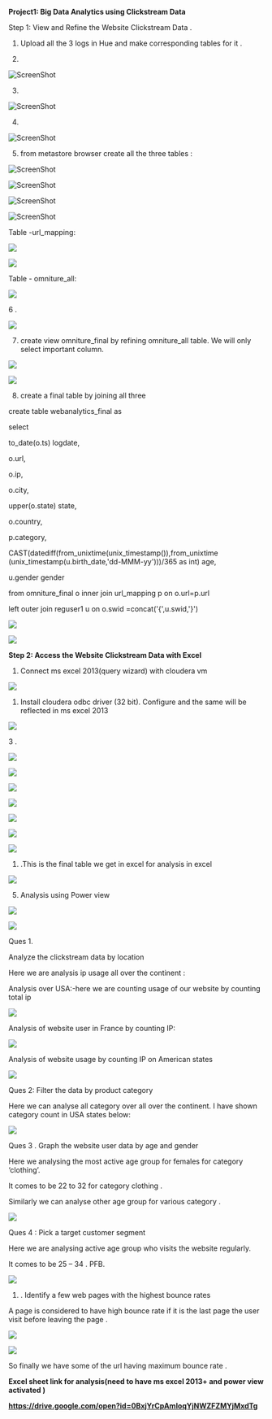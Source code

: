 **Project1: Big Data Analytics using Clickstream Data**

Step 1: View and Refine the Website Clickstream Data .

1.  Upload all the 3 logs in Hue and make corresponding tables for it .

2. 

![ScreenShot](https://raw.githubusercontent.com/rohan22sri/Hadoop/master/Big%20Data%20Analytics%20using%20Clickstream%20Data/media/image1.bmp)

3.

![ScreenShot](https://raw.githubusercontent.com/rohan22sri/Hadoop/master/Big%20Data%20Analytics%20using%20Clickstream%20Data/media/image2.png)

4.

![ScreenShot](https://raw.githubusercontent.com/rohan22sri/Hadoop/master/Big%20Data%20Analytics%20using%20Clickstream%20Data/media/image3.png)

5. from metastore browser create all the three tables :

![ScreenShot](https://raw.githubusercontent.com/rohan22sri/Hadoop/master/Big%20Data%20Analytics%20using%20Clickstream%20Data/media/image4.png)


![ScreenShot](https://raw.githubusercontent.com/rohan22sri/Hadoop/master/Big%20Data%20Analytics%20using%20Clickstream%20Data/media/image5.png)


![ScreenShot](https://raw.githubusercontent.com/rohan22sri/Hadoop/master/Big%20Data%20Analytics%20using%20Clickstream%20Data/media/image6.png)


![ScreenShot](https://raw.githubusercontent.com/rohan22sri/Hadoop/master/Big%20Data%20Analytics%20using%20Clickstream%20Data/media/image7.png)


Table -url\_mapping:

![](media/14ba72a63b3e2c6ff63972320e7ecf36.png)

![](media/feeea801dd610cc84fdd728d07d6e9a1.png)

Table - omniture\_all:

![](media/37f65a4186f4fd15a451b998d41e4794.png)

6 .

![](media/37f65a4186f4fd15a451b998d41e4794.png)

7. create view omniture\_final by refining omniture\_all table. We will only
select important column.

![](media/8a332bf2275482d13d85cac282afc599.png)

![](media/f6dde66e42d0667e5a470a266e7632c7.png)

8. create a final table by joining all three

create table webanalytics\_final as

select

to\_date(o.ts) logdate,

o.url,

o.ip,

o.city,

upper(o.state) state,

o.country,

p.category,

CAST(datediff(from\_unixtime(unix\_timestamp()),from\_unixtime
(unix\_timestamp(u.birth\_date,'dd-MMM-yy')))/365 as int) age,

u.gender gender

from omniture\_final o inner join url\_mapping p on o.url=p.url

left outer join reguser1 u on o.swid =concat('{',u.swid,'}')

![](media/69be54e572d58209d38c187e19adb809.png)

![](media/596708869cca2d573afaa5da16992db8.png)

**Step 2: Access the Website Clickstream Data with Excel**

1.  Connect ms excel 2013(query wizard) with cloudera vm

![](media/d542b9c1b4d1e7a79a42be31aa2bb143.png)

1.  Install cloudera odbc driver (32 bit). Configure and the same will be
    reflected in ms excel 2013

![](media/0c9b2ed8cd4f5186b838d2010cc26afe.png)

3 .

![](media/2d086aff1aadfc5f3ba997925af1c7d1.png)

![](media/a8cf15c1bc507bbf1b82354d407c0752.png)

![](media/a1800c8ff40dab1dac899b96ed095763.png)

![](media/37f450f26cbaadd3831809930a9b422a.png)

![](media/33c47d7c64eee7b71339bd4fa8a14b37.png)

![](media/9650d3c92a73058ca41f9b8dcd200b92.png)

![](media/5cb952116e93ee472b814854fa451e6e.png)

1.  .This is the final table we get in excel for analysis in excel

![](media/0dba7d2e3cd53945da161924ff58200a.png)

5. Analysis using Power view

![](media/49ad081e483b6f2372134b4f5ea79542.png)

![](media/b909e5ce288c3c0d9fdf4160ad6abaae.png)

Ques 1.

Analyze the clickstream data by location

Here we are analysis ip usage all over the continent :

Analysis over USA:-here we are counting usage of our website by counting total
ip

![](media/625727f2b22872eebe836541ddbb0c19.png)

Analysis of website user in France by counting IP:

![](media/b6dd98b6109c8d46e57b61464ae7b6c5.png)

Analysis of website usage by counting IP on American states

![](media/cae7763fb5cb60f81e710bee1c89589e.png)

Ques 2: Filter the data by product category

Here we can analyse all category over all over the continent. I have shown
category count in USA states below:

![](media/7e96d20b9e282213feb88dda44f32d23.png)

Ques 3 . Graph the website user data by age and gender

Here we analysing the most active age group for females for category ‘clothing’.

It comes to be 22 to 32 for category clothing .

Similarly we can analyse other age group for various category .

![](media/f9f4ad66efe2989e4b8ab1860f008a84.png)

Ques 4 : Pick a target customer segment

Here we are analysing active age group who visits the website regularly.

It comes to be 25 – 34 . PFB.

![](media/dd2a58a4c2144eeb2c38ba1fe37f273c.png)

1.  . Identify a few web pages with the highest bounce rates

A page is considered to have high bounce rate if it is the last page the user
visit before leaving the page .

![](media/e07efc395a173acb04243f63de16dd0c.png)

![](media/90f2e3ec6a63e11877033ddc229a6488.png)

So finally we have some of the url having maximum bounce rate .

**Excel sheet link for analysis(need to have ms excel 2013+ and power view
activated )**

**https://drive.google.com/open?id=0BxjYrCpAmIoqYjNWZFZMYjMxdTg**
